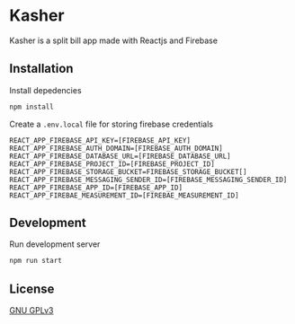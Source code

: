 # Kasher

Kasher is a split bill app made with Reactjs and Firebase

## Installation

Install depedencies
```bash
npm install
```

Create a `.env.local` file for storing firebase credentials
```
REACT_APP_FIREBASE_API_KEY=[FIREBASE_API_KEY]
REACT_APP_FIREBASE_AUTH_DOMAIN=[FIREBASE_AUTH_DOMAIN]
REACT_APP_FIREBASE_DATABASE_URL=[FIREBASE_DATABASE_URL]
REACT_APP_FIREBASE_PROJECT_ID=[FIREBASE_PROJECT_ID]
REACT_APP_FIREBASE_STORAGE_BUCKET=FIREBASE_STORAGE_BUCKET[]
REACT_APP_FIREBASE_MESSAGING_SENDER_ID=[FIREBASE_MESSAGING_SENDER_ID]
REACT_APP_FIREBASE_APP_ID=[FIREBASE_APP_ID]
REACT_APP_FIREBAE_MEASUREMENT_ID=[FIREBAE_MEASUREMENT_ID]
```

## Development

Run development server
```bash
npm run start
```

## License
[GNU GPLv3](https://github.com/Rayhanga/Kasher/blob/master/LICENSE/)